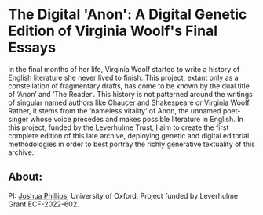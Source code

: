 # The Digital 'Anon': A Digital Genetic Edition of Virginia Woolf's Final Essays

In the final months of her life, Virginia Woolf started to write a history of English literature she never lived to finish. This project, extant only as a constellation of fragmentary drafts, has come to be known by the dual title of ‘Anon’ and ‘The Reader’. This history is not patterned around the writings of singular named authors like Chaucer and Shakespeare or Virginia Woolf. Rather, it stems from the ‘nameless vitality’ of Anon, the unnamed poet-singer whose voice precedes and makes possible literature in English. In this project, funded by the Leverhulme Trust, I aim to create the first complete edition of this late archive, deploying genetic and digital editorial methodologies in order to best portray the richly generative textuality of this archive.


## About:
PI: [Joshua Phillips](https://joshuaaphillips.github.io), University of Oxford. Project funded by Leverhulme Grant ECF-2022-602.
